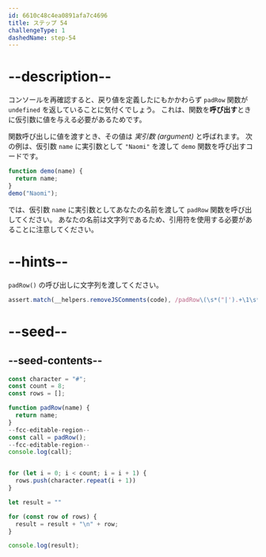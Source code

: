 ```yaml
---
id: 6610c48c4ea0891afa7c4696
title: ステップ 54
challengeType: 1
dashedName: step-54
---
```


# --description--

コンソールを再確認すると、戻り値を定義したにもかかわらず `padRow` 関数が `undefined` を返していることに気付くでしょう。 これは、関数を**呼び出す**ときに仮引数に値を与える必要があるためです。

関数呼び出しに値を渡すとき、その値は <dfn>実引数 (argument)</dfn> と呼ばれます。 次の例は、仮引数 `name` に実引数として `"Naomi"` を渡して `demo` 関数を呼び出すコードです。

```js
function demo(name) {
  return name;
}
demo("Naomi");
```

では、仮引数 `name` に実引数としてあなたの名前を渡して `padRow` 関数を呼び出してください。 あなたの名前は文字列であるため、引用符を使用する必要があることに注意してください。

# --hints--

`padRow()` の呼び出しに文字列を渡してください。

```js
assert.match(__helpers.removeJSComments(code), /padRow\(\s*("|').+\1\s*\)/);
```

# --seed--

## --seed-contents--

```js
const character = "#";
const count = 8;
const rows = [];

function padRow(name) {
  return name;
}
--fcc-editable-region--
const call = padRow();
--fcc-editable-region--
console.log(call);


for (let i = 0; i < count; i = i + 1) {
  rows.push(character.repeat(i + 1))
}

let result = ""

for (const row of rows) {
  result = result + "\n" + row;
}

console.log(result);
```
